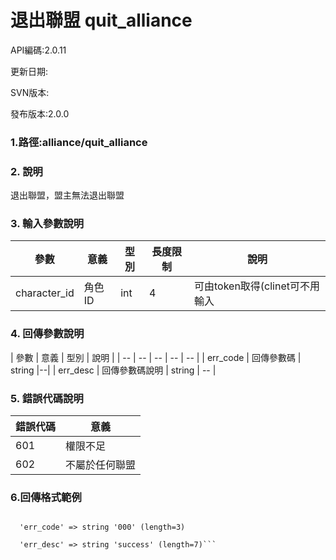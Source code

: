 # 退出聯盟 quit_alliance





API編碼:2.0.11





更新日期:

> 

SVN版本:

> 

發布版本:2.0.0
### 1.路徑:alliance/quit_alliance

### 2. 說明

退出聯盟，盟主無法退出聯盟
### 3. 輸入參數說明
| 參數 | 意義 | 型別 |長度限制| 說明 |
| -- | -- | -- | -- | -- |
|character_id |角色ID|int|4|可由token取得(clinet可不用輸入|



### 4. 回傳參數說明
| 參數 | 意義 | 型別 | 說明 |
| -- | -- | -- | -- | -- |
| err_code | 回傳參數碼 | string |--|
| err_desc | 回傳參數碼說明 | string | -- |




### 5. 錯誤代碼說明
|錯誤代碼|意義|
|--|--|
|601|權限不足|
|602|不屬於任何聯盟|

### 6.回傳格式範例

```array (size=2)

  'err_code' => string '000' (length=3)
  
  'err_desc' => string 'success' (length=7)```